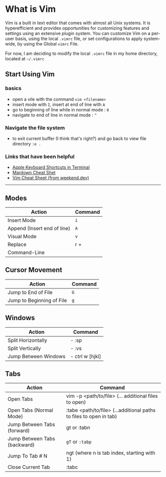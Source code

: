 # What is Vim 
Vim is a built in text editor that comes with almost all Unix systems. It is hyperefficient and provides opportunities for customizing features and settings using an extensive plugin system. You can customize Vim on a per-user basis, using the local `.vimrc` file, or set configurations to apply system-wide, by using the Global `vimrc` File.

For now, I am deciding to modify the local `.vimrc` file in my home directory, located at `~/.vimrc`  

## Start Using Vim 
### basics	
- open a vile with the command `vim <filename>`
- insert mode with `I`, insert at end of line with `A`
- go to beginning of line while in normal mode : `0` 
- navigate to end of line in normal mode : `^`

### Navigate the file system
- to exit current buffer (I think that's right?) and go back to view file directory `:e .`



### Links that have been helpful 
- [Apple Keyboard Shortcuts in Terminal](https://support.apple.com/guide/terminal/keyboard-shortcuts-trmlshtcts/mac)
- [Mardown Cheat Shet](https://github.com/adam-p/markdown-here/wiki/Markdown-Cheatsheet)
- [Vim Cheat Sheet (from weekend.dev)](https://vim.rtorr.com/)
------

## Modes 
| Action | Command |
| ------ | ------- |
| Insert Mode | `i` |
| Append (Insert end of line) | `A` |
| Visual Mode | `v` |
| Replace |r + <character to replace> |
| Command-Line | |

## Cursor Movement
| Action | Command |
| ------ | ------- |
| Jump to End of File | `G` |
| Jump to Beginning of File | `g` |
 
## Windows 
| Action | Command |
| ------ | ------- |
| Split Horizontally | - :sp <filename> |
| Split Vertically  | - :vs <filename> |
| Jump Between Windows | - ctrl w [hjkl] |

## Tabs
| Action | Command |
| ------ | ------- |
| Open Tabs | vim -p <path/to/file> (... additional files to open) |    
| Open Tabs (Normal Mode)  | :tabe <path/to/file> (...additional paths to files to open in tab) |
| Jump Between Tabs (forward) | gt or :tabn |
| Jump Between Tabs (backward) | `gT` or `:tabp` |
| Jump To Tab # N | ngt (where n is tab index, starting with 1) | 
| Close Current Tab | :tabc |


